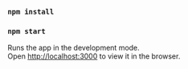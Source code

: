 

### `npm install`
### `npm start`

Runs the app in the development mode.\
Open [http://localhost:3000](http://localhost:3000) to view it in the browser.


